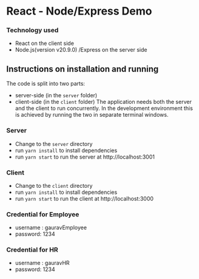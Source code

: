 # React - Node/Express Demo

### Technology used
- React on the client side
- Node.js(version v20.9.0) /Express on the server side

## Instructions on installation and running
The code is split into two parts:
- server-side (in the `server` folder)
- client-side (in the `client` folder)
The application needs both the server and the client to run concurrently. In the development environment this is achieved by running the two in separate terminal windows.

### Server
- Change to the `server` directory 
- run `yarn install` to install dependencies
- run `yarn start` to run the server at http://localhost:3001

### Client
- Change to the `client` directory
- run `yarn install` to install dependencies
- run `yarn start` to run the client at http://localhost:3000

### Credential for Employee
- username : gauravEmployee
- password: 1234

### Credential for HR
- username : gauravHR
- password: 1234
